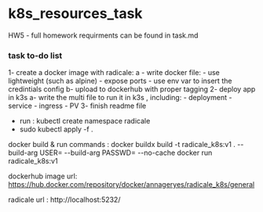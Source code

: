 # k8s_resources_task
HW5 - full homework requirments can be found in task.md

### task to-do list
1- create a docker image with radicale:
    a - write docker file:
        - use lightweight (such as alpine)
        - expose ports
        - use env var to insert the credintials config
    b- upload to dockerhub with proper tagging
2- deploy app in k3s
    a- write the multi file to run it in k3s , including:
        - deployment 
        - service
        - ingress
        - PV
3- finish readme file 


- run : kubectl create namespace radicale
- sudo kubectl apply -f .

docker build & run commands :
docker buildx build -t radicale_k8s:v1 . --build-arg USER=<username>  --build-arg PASSWD=<password> --no-cache
docker run radicale_k8s:v1

dockerhub image url: https://hub.docker.com/repository/docker/annageryes/radicale_k8s/general

radicale url : http://localhost:5232/    




